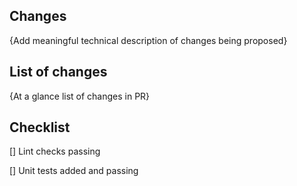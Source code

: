 ## Changes 

{Add meaningful technical description of changes being proposed} 

## List of changes 

{At a glance list of changes in PR} 


## Checklist 

[] Lint checks passing 

[] Unit tests added and passing 
